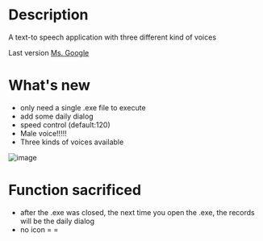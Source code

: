 # Description
A text-to speech application with three different kind of voices

Last version [Ms. Google](https://github.com/stanleyshen2003/Ms.google)

# What's new
- only need a single .exe file to execute
- add some daily dialog
- speed control (default:120)
- Male voice!!!!!
- Three kinds of voices available


![image](https://user-images.githubusercontent.com/80504001/228629218-c862bbc2-c590-446a-b69b-18d51b68c63f.png)

# Function sacrificed
- after the .exe was closed, the next time you open the .exe, the records will be the daily dialog
- no icon = =


